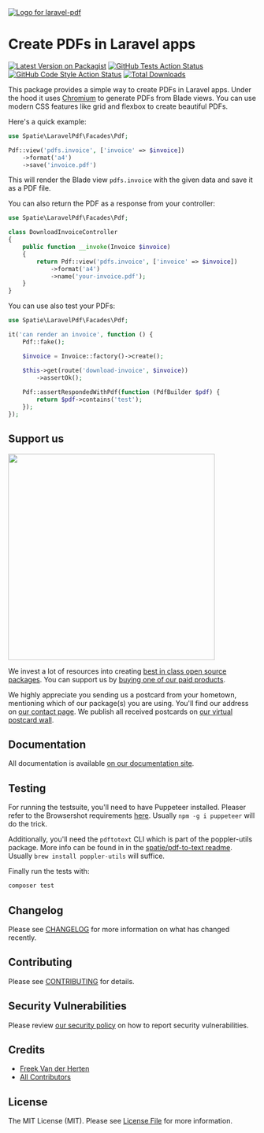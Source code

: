 <div align="left">
    <a href="https://spatie.be/open-source?utm_source=github&utm_medium=banner&utm_campaign=laravel-pdf">
      <picture>
        <source media="(prefers-color-scheme: dark)" srcset="https://spatie.be/packages/header/laravel-pdf/html/dark.webp">
        <img alt="Logo for laravel-pdf" src="https://spatie.be/packages/header/laravel-pdf/html/light.webp">
      </picture>
    </a>

<h1>Create PDFs in Laravel apps</h1>

[![Latest Version on Packagist](https://img.shields.io/packagist/v/spatie/laravel-pdf.svg?style=flat-square)](https://packagist.org/packages/spatie/laravel-pdf)
[![GitHub Tests Action Status](https://img.shields.io/github/actions/workflow/status/spatie/laravel-pdf/run-tests.yml?branch=main&label=tests&style=flat-square)](https://github.com/spatie/laravel-pdf/actions?query=workflow%3Arun-tests+branch%3Amain)
[![GitHub Code Style Action Status](https://img.shields.io/github/actions/workflow/status/spatie/laravel-pdf/fix-php-code-style-issues.yml?branch=main&label=code%20style&style=flat-square)](https://github.com/spatie/laravel-pdf/actions?query=workflow%3A"Fix+PHP+code+style+issues"+branch%3Amain)
[![Total Downloads](https://img.shields.io/packagist/dt/spatie/laravel-pdf.svg?style=flat-square)](https://packagist.org/packages/spatie/laravel-pdf)
    
</div>

This package provides a simple way to create PDFs in Laravel apps. Under the hood it uses [Chromium](https://www.chromium.org/chromium-projects/) to generate PDFs from Blade views. You can use modern CSS features like grid and flexbox to create beautiful PDFs.

Here's a quick example:

```php
use Spatie\LaravelPdf\Facades\Pdf;

Pdf::view('pdfs.invoice', ['invoice' => $invoice])
    ->format('a4')
    ->save('invoice.pdf')
```

This will render the Blade view `pdfs.invoice` with the given data and save it as a PDF file.

You can also return the PDF as a response from your controller:

```php
use Spatie\LaravelPdf\Facades\Pdf;

class DownloadInvoiceController
{
    public function __invoke(Invoice $invoice)
    {
        return Pdf::view('pdfs.invoice', ['invoice' => $invoice])
            ->format('a4')
            ->name('your-invoice.pdf');
    }
}
```

You can use also test your PDFs:

```php
use Spatie\LaravelPdf\Facades\Pdf;

it('can render an invoice', function () {
    Pdf::fake();

    $invoice = Invoice::factory()->create();

    $this->get(route('download-invoice', $invoice))
        ->assertOk();
        
    Pdf::assertRespondedWithPdf(function (PdfBuilder $pdf) {
        return $pdf->contains('test');
    });
});
```

## Support us

[<img src="https://github-ads.s3.eu-central-1.amazonaws.com/laravel-pdf.jpg?t=1" width="419px" />](https://spatie.be/github-ad-click/laravel-pdf)

We invest a lot of resources into creating [best in class open source packages](https://spatie.be/open-source). You can support us by [buying one of our paid products](https://spatie.be/open-source/support-us).

We highly appreciate you sending us a postcard from your hometown, mentioning which of our package(s) you are using. You'll find our address on [our contact page](https://spatie.be/about-us). We publish all received postcards on [our virtual postcard wall](https://spatie.be/open-source/postcards).

## Documentation

All documentation is available [on our documentation site](https://spatie.be/docs/laravel-pdf).

## Testing

For running the testsuite, you'll need to have Puppeteer installed. Pleaser refer to the Browsershot requirements [here](https://spatie.be/docs/browsershot/v4/requirements). Usually `npm -g i puppeteer` will do the trick.

Additionally, you'll need the `pdftotext` CLI which is part of the poppler-utils package. More info can be found in in the [spatie/pdf-to-text readme](https://github.com/spatie/pdf-to-text?tab=readme-ov-file#requirements). Usually `brew install poppler-utils` will suffice.

Finally run the tests with:

```bash
composer test
```

## Changelog

Please see [CHANGELOG](CHANGELOG.md) for more information on what has changed recently.

## Contributing

Please see [CONTRIBUTING](https://github.com/spatie/.github/blob/main/CONTRIBUTING.md) for details.

## Security Vulnerabilities

Please review [our security policy](../../security/policy) on how to report security vulnerabilities.

## Credits

- [Freek Van der Herten](https://github.com/freekmurze)
- [All Contributors](../../contributors)

## License

The MIT License (MIT). Please see [License File](LICENSE.md) for more information.
